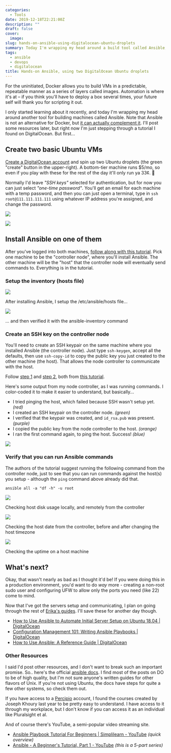 ```yaml
---
categories:
  - Tools
date: 2019-12-18T22:21:00Z
description: ""
draft: false
cover:
  image:
slug: hands-on-ansible-using-digitalocean-ubuntu-droplets
summary: Today I'm wrapping my head around a build tool called Ansible, used for deploying machines in a scriptable, repeatable manner. Follow along as I step through an excellent tutorial from DigitalOcean, applying what I learn to a couple DO Ubuntu VMs... the $5/mo ones - nothing fancy needed!
tags:
  - ansible
  - devops
  - digitalocean
title: Hands-on Ansible, using two DigitalOcean Ubuntu droplets
---
```

For the uninitiated, Docker allows you to build VMs in a predictable, repeatable manner as a series of layers called images. Automation is where it's at – if you think you'll have to deploy a box several times, your future self will thank you for scripting it out.

I only started learning about it recently, and today I'm wrapping my head around another tool for building machines called Ansible. Note that Ansible is not an alternative for Docker, but [it can actually complement it](https://www.ansible.com/integrations/containers/docker). I'll post some resources later, but right now I'm just stepping through a tutorial I found on DigitalOcean. But first...

## Create two basic Ubuntu VMs

[Create a DigitalOcean account](https://m.do.co/c/448f25462030) and spin up two Ubuntu droplets (the green "create" button in the upper-right). A bottom-tier machine runs $5/mo, so even if you play with these for the rest of the day it'll only run ya 33¢. 🤑

Normally I'd leave _"SSH keys"_ selected for authentication, but for now you can just select _"one-time password"_. You'll get an email for each machine with a temp password, and then you can just open a terminal, type in `ssh root@111.111.111.111` using whatever IP address you're assigned, and change the password.

![](ubuntu-vm-at-do-1.png)

![](ansible-sandbox.png)

## Install Ansible on one of them

After you've logged into both machines, [follow along with this tutorial](https://www.digitalocean.com/community/tutorials/how-to-install-and-configure-ansible-on-ubuntu-18-04). Pick one machine to be the "controller node", where you'll install Ansible. The other machine will be the "host" that the controller node will eventually send commands to. Everything is in the tutorial.

### Setup the inventory (hosts file)

![](1-ansible-hosts-setup-1.png)

After installing Ansible, I setup the /etc/ansible/hosts file...

![](2-ansible-inventory.png)

... and then verified it with the ansible-inventory command

### Create an SSH key on the controller node

You'll need to create an SSH keypair on the same machine where you installed Ansible (the controller node). Just type `ssh-keygen`, accept all the defaults, then use `ssh-copy-id` to copy the public key you just created to the other machine (the host). That allows the node controller to communicate with the host.

Follow [step 1](https://www.digitalocean.com/community/tutorials/how-to-set-up-ssh-keys-on-ubuntu-1804#step-1-%E2%80%94-create-the-rsa-key-pair) and [step 2](https://www.digitalocean.com/community/tutorials/how-to-set-up-ssh-keys-on-ubuntu-1804#step-2-%E2%80%94-copy-the-public-key-to-ubuntu-server), both from [this tutorial](https://www.digitalocean.com/community/tutorials/how-to-set-up-ssh-keys-on-ubuntu-1804).

Here's some output from my node controller, as I was running commands. I color-coded it to make it easier to understand, but basically...

- I tried pinging the host, which failed because SSH wasn't setup yet. _(red)_
- I created an SSH keypair on the controller node. _(green)_
- I verified that the keypair was created, and `id_rsa.pub` was present. _(purple)_
- I copied the public key from the node controller to the host. _(orange)_
- I ran the first command again, to ping the host. Success! _(blue)_

![](ansible-node-controller-setup.png)

### Verify that you can run Ansible commands

The authors of the tutorial suggest running the following command from the controller node, just to see that you can run commands against the host(s) you setup - although the `ping` command above already did that.

```
ansible all -a "df -h" -u root
```

![](ansible-df-h.png)

Checking host disk usage locally, and remotely from the controller

![](change-time.png)

Checking the host date from the controller, before and after changing the host timezone

![](host-uptime.png)

Checking the uptime on a host machine

## What's next?

Okay, that wasn't nearly as bad as I thought it'd be! If you were doing this in a production environment, you'd want to do _way_ more - creating a non-root sudo user and configuring UFW to allow only the ports you need (like 22) come to mind.

Now that I've got the servers setup and communicating, I plan on going through the rest of [Erika's guides](https://www.digitalocean.com/community/users/erikaheidi). I'll save these for another day though.

- [How to Use Ansible to Automate Initial Server Setup on Ubuntu 18.04 | DigitalOcean](https://www.digitalocean.com/community/tutorials/how-to-use-ansible-to-automate-initial-server-setup-on-ubuntu-18-04)
- [Configuration Management 101: Writing Ansible Playbooks | DigitalOcean](https://www.digitalocean.com/community/tutorials/configuration-management-101-writing-ansible-playbooks)
- [How to Use Ansible: A Reference Guide | DigitalOcean](https://www.digitalocean.com/community/cheatsheets/how-to-use-ansible-cheat-sheet-guide)

### Other Resources

I said I'd post other resources, and I don't want to break such an important promise. So.. here's the official [ansible docs](https://docs.ansible.com/ansible/latest/installation_guide/intro_installation.html#latest-releases-via-apt-ubuntu). I find most of the posts on DO to be of high quality, but I'm not sure anyone's written guides for other flavors of Unix. If you're not using Ubuntu, the docs have steps for quite a few other systems, so check them out.

If you have access to a [Percipio](https://www.skillsoft.com/platform-solution/percipio/) account, I found the courses created by Joseph Khoury last year to be pretty easy to understand. I have access to it through my workplace, but I don't know if you can access it as an individual like Pluralsight et al.

And of course there's YouTube, a semi-popular video streaming site.

- [Ansible Playbook Tutorial For Beginners | Simplilearn - YouTube](https://www.youtube.com/watch?v=wgQ3rHFTM4E) *(quick overview)*
- [Ansible - A Beginner's Tutorial, Part 1 - YouTube](https://www.youtube.com/watch?v=icR-df2Olm8&embeds_referring_euri=https%3A%2F%2Fgrantwinney.com%2F) *(this is a 5-part series)*
